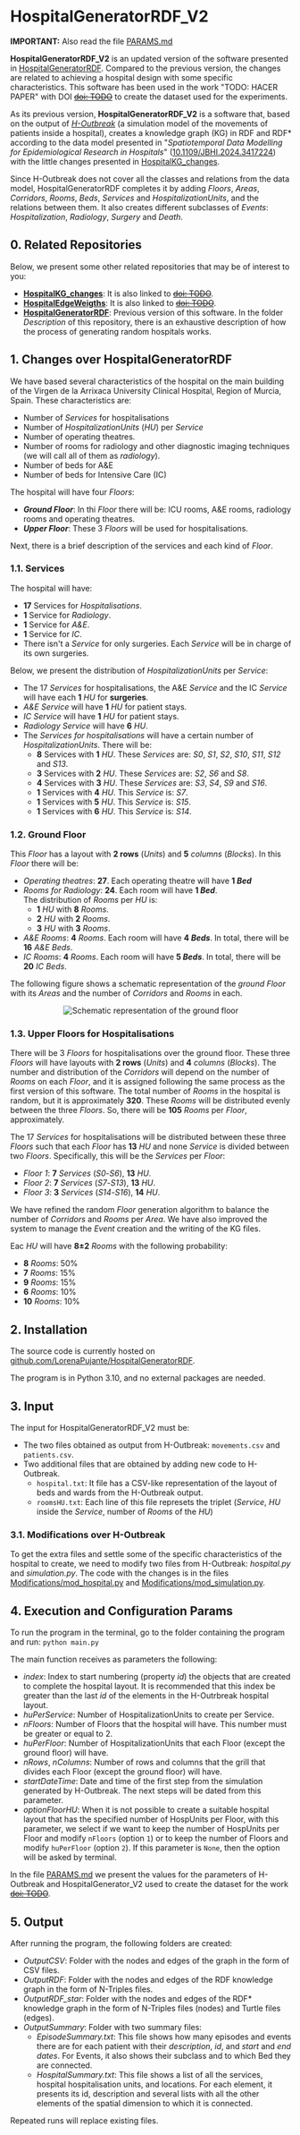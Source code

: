 # HospitalGeneratorRDF_V2

**IMPORTANT:** Also read the file [PARAMS.md](https://github.com/LorenaPujante/HospitalGeneratorRDF_V2/blob/main/PARAMS.md)

**HospitalGeneratorRDF_V2** is an updated version of the software presented in [HospitalGeneratorRDF](https://github.com/LorenaPujante/HospitalGeneratorRDF). Compared to the previous version, the changes are related to achieving a hospital design with some specific characteristics. This software has been used in the work "TODO: HACER PAPER" with DOI [~~doi: TODO~~](NULL) to create the dataset used for the experiments. 

As its previous version, **HospitalGeneratorRDF_V2** is a software that, based on the output of [_H-Outbreak_](https://github.com/denissekim/Simulation-Model) (a simulation model of the movements of patients inside a hospital), creates a knowledge graph (KG) in RDF and RDF* according to the data model presented in "_Spatiotemporal Data Modelling for Epidemiological Research in Hospitals_" ([10.1109/JBHI.2024.3417224](https://ieeexplore.ieee.org/document/10568325)) with the little changes presented in [HospitalKG_changes](https://github.com/LorenaPujante/HospitalKG_Changes).

Since H-Outbreak does not cover all the classes and relations from the data model, HospitalGeneratorRDF completes it by adding _Floors_, _Areas_, _Corridors_, _Rooms_, _Beds_, _Services_ and _HospitalizationUnits_, and the relations between them. It also creates different subclasses of _Events_: _Hospitalization_, _Radiology_, _Surgery_ and _Death_.

## 0. Related Repositories
Below, we present some other related repositories that may be of interest to you:
- [**HospitalKG_changes**](https://github.com/LorenaPujante/HospitalKG_Changes): It is also linked to [~~doi: TODO~~](NULL).
- [**HospitalEdgeWeigths**](https://github.com/LorenaPujante/HospitalEdgeWeigths): It is also linked to [~~doi: TODO~~](NULL).
- [**HospitalGeneratorRDF**](https://github.com/LorenaPujante/HospitalGeneratorRDF): Previous version of this software. In the folder _Description_ of this repository, there is an exhaustive description of how the process of generating random hospitals works.


## 1. Changes over HospitalGeneratorRDF
We have based several characteristics of the hospital on the main building of the Virgen de la Arrixaca University Clinical Hospital, Region of Murcia, Spain. These characteristics are:
- Number of _Services_ for hospitalisations
- Number of _HospitalizationUnits_ (_HU_) per _Service_
- Number of operating theatres.
- Number of rooms for radiology and other diagnostic imaging techniques (we will call all of them as _radiology_).
- Number of beds for A&E
- Number of beds for Intensive Care (IC)

The hospital will have four _Floors_:
- _**Ground Floor**_: In thi _Floor_ there will be: ICU rooms, A&E rooms, radiology rooms and operating theatres.
- _**Upper Floor**_: These 3 _Floors_ will be used for hospitalisations.   

Next, there is a brief description of the services and each kind of _Floor_.

### 1.1. Services
The hospital will have:
- **17** Services for _Hospitalisations_.
- **1** Service for _Radiology_.
- **1** Service for _A&E_.
- **1** Service for _IC_.
- There isn't a _Service_ for only surgeries. Each _Service_ will be in charge of its own surgeries.

Below, we present the distribution of _HospitalizationUnits_ per _Service_:
- The 17 _Services_ for hospitalisations, the A&E _Service_ and the IC _Service_ will have each **1** _HU_ for **surgeries**.
- _A&E Service_ will have **1** _HU_ for patient stays.
- _IC Service_ will have **1** _HU_ for patient stays.
- _Radiology Service_ will have **6** _HU_.
- The _Services for hospitalisations_ will have a certain number of _HospitalizationUnits_. There will be:
  - **8** Services with **1** _HU_. These _Services_ are: _S0_, _S1_, _S2_, _S10_, _S11_, _S12_ and _S13_.
  - **3** Services with **2** _HU_. These _Services_ are: _S2_, _S6_ and _S8_.
  - **4** Services with **3** _HU_. These _Services_ are: _S3_, _S4_, _S9_ and _S16_.
  - **1** Services with **4** _HU_. This _Service_ is: _S7_.
  - **1** Services with **5** _HU_. This _Service_ is: _S15_.
  - **1** Services with **6** _HU_. This _Service_ is: _S14_.


### 1.2. Ground Floor
This _Floor_ has a layout with **2 rows** (_Units_) and **5** _columns_ (_Blocks_). In this _Floor_ there will be:
- _Operating theatres_: **27**. Each operating theatre will have **1 _Bed_**
- _Rooms for Radiology_: **24**. Each room will have **1 _Bed_**. <br> The distribution of _Rooms_ per _HU_ is:
  - **1** _HU_ with **8** _Rooms_.
  - **2** _HU_ with **2** _Rooms_.
  - **3** _HU_ with **3** _Rooms_.
- _A&E Rooms_: **4** _Rooms_. Each room will have **4 _Beds_**. In total, there will be **16** _A&E Beds_.
- _IC Rooms_: **4** _Rooms_. Each room will have **5 _Beds_**. In total, there will be **20** _IC Beds_.    

The following figure shows a schematic representation of the _ground Floor_ with its _Areas_ and the number of _Corridors_ and _Rooms_ in each.

<p align="center">
  <img src="https://github.com/user-attachments/assets/f8c72436-1ac5-465e-919b-fb4648ba5820" alt="Schematic representation of the ground floor">
</p>


### 1.3. Upper Floors for Hospitalisations
There will be 3 _Floors_ for hospitalisations over the ground floor. These three _Floors_ will have layouts with **2 rows** (_Units_) and **4** _columns_ (_Blocks_). The number and distribution of the _Corridors_ will depend on the number of _Rooms_ on each _Floor_, and it is assigned following the same process as the first version of this software. The total number of _Rooms_ in the hospital is random, but it is approximately **320**. These _Rooms_ will be distributed evenly between the three _Floors_. So, there will be **105** _Rooms_ per _Floor_, approximately.

The 17 _Services_ for hospitalisations will be distributed between these three _Floors_ such that each _Floor_ has **13** _HU_ and none _Service_ is divided between two _Floors_. Specifically, this will be the _Services_ per _Floor_:
- _Floor 1_: **7** _Services_ (_S0_-_S6_), **13** _HU_.
- _Floor 2_: **7** _Services_ (_S7_-_S13_), **13** _HU_.
- _Floor 3_: **3** _Services_ (_S14_-_S16_), **14** _HU_.

We have refined the random _Floor_ generation algorithm to balance the number of _Corridors_ and _Rooms_ per _Area_. We have also improved the system to manage the _Event_ creation and the writing of the KG files.

Eac _HU_ will have **8±2** _Rooms_ with the following probability:
- **8** _Rooms_: 50%
- **7** _Rooms_: 15%
- **9** _Rooms_: 15%
- **6** _Rooms_: 10%
- **10** _Rooms_: 10%


  
## 2. Installation
The source code is currently hosted on [github.com/LorenaPujante/HospitalGeneratorRDF](https://github.com/LorenaPujante/HospitalGeneratorRDF_V2).

The program is in Python 3.10, and no external packages are needed.


## 3. Input
The input for HospitalGeneratorRDF_V2 must be:
- The two files obtained as output from H-Outbreak: `movements.csv` and `patients.csv`.
- Two additional files that are obtained by adding new code to H-Outbreak.
  - `hospital.txt`: It file has a CSV-like representation of the layout of beds and wards from the H-Outbreak output.
  - `roomsHU.txt`: Each line of this file represets the triplet (_Service_, _HU_ inside the _Service_, number of _Rooms_ of the _HU_)

### 3.1. Modifications over H-Outbreak
To get the extra files and settle some of the specific characteristics of the hospital to create, we need to modify two files from H-Outbreak: _hospital.py_ and _simulation.py_. The code with the changes is in the files [Modifications/mod_hospital.py](https://github.com/LorenaPujante/HospitalGeneratorRDF_V2/blob/main/Modifications/mod_hospital.py) and [Modifications/mod_simulation.py](https://github.com/LorenaPujante/HospitalGeneratorRDF_V2/blob/main/Modifications/mod_simulation.py).


## 4. Execution and Configuration Params
To run the program in the terminal, go to the folder containing the program and run: `python main.py`

The main function receives as parameters the following:
- _index_: Index to start numbering (property _id_) the objects that are created to complete the hospital layout. It is recommended that this index be greater than the last _id_ of the elements in the H-Outrbreak hospital layout.
- _huPerService_: Number of HospitalizationUnits to create per Service.
- _nFloors_: Number of Floors that the hospital will have. This number must be greater or equal to 2.
- _huPerFloor_: Number of HospitalizationUnits that each Floor (except the ground floor) will have.
- _nRows_, _nColumns_: Number of rows and columns that the grill that divides each Floor (except the ground floor) will have.
- _startDateTime_: Date and time of the first step from the simulation generated by H-Outbreak. The next steps will be dated from this parameter.
- _optionFloorHU_: When it is not possible to create a suitable hospital layout that has the specified number of HospUnits per Floor, with this parameter, we select if we want to keep the number of HospUnits per Floor and modify `nFloors` (option `1`) or to keep the number of Floors and modify `huPerFloor` (option `2`). If this parameter is `None`, then the option will be asked by terminal.

In the file [PARAMS.md](https://github.com/LorenaPujante/HospitalGeneratorRDF_V2/blob/main/PARAMS.md) we present the values for the parameters of H-Outbreak and HospitalGenerator_V2 used to create the dataset for the work [~~doi: TODO~~](NULL).


## 5. Output
After running the program, the following folders are created:
- _OutputCSV_: Folder with the nodes and edges of the graph in the form of CSV files.
- _OutputRDF_: Folder with the nodes and edges of the RDF knowledge graph in the form of N-Triples files.
- _OutputRDF_star_: Folder with the nodes and edges of the RDF* knowledge graph in the form of N-Triples files (nodes) and Turtle files (edges).
- _OutputSummary_: Folder with two summary files:
  - _EpisodeSummary.txt_: This file shows how many episodes and events there are for each patient with their _description_, _id_, and _start_ and _end dates_. For Events, it also shows their subclass and to which Bed they are connected.
  - _HospitalSummary.txt_: This file shows a list of all the services, hospital hospitalisation units, and locations. For each element, it presents its id, description and several lists with all the other elements of the spatial dimension to which it is connected.     

Repeated runs will replace existing files.




